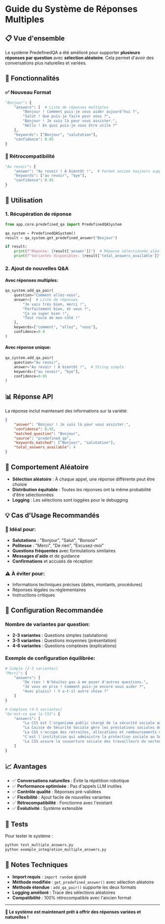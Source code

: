 # Guide du Système de Réponses Multiples

## 📋 Vue d'ensemble

Le système PredefinedQA a été amélioré pour supporter **plusieurs réponses par question** avec **sélection aléatoire**. Cela permet d'avoir des conversations plus naturelles et variées.

## 🎯 Fonctionnalités

### ✅ Nouveau Format
```python
"Bonjour": {
    "answers": [  # Liste de réponses multiples
        "Bonjour ! Comment puis-je vous aider aujourd'hui ?",
        "Salut ! Que puis-je faire pour vous ?",
        "Bonjour ! Je suis là pour vous assister.",
        "Hello ! En quoi puis-je vous être utile ?"
    ],
    "keywords": ["Bonjour", "salutation"],
    "confidence": 0.95
}
```

### 🔄 Rétrocompatibilité
```python
"Au revoir": {
    "answer": "Au revoir ! À bientôt !",  # Format ancien toujours supporté
    "keywords": ["au revoir", "bye"],
    "confidence": 0.95
}
```

## 🚀 Utilisation

### 1. Récupération de réponse
```python
from app.core.predefined_qa import PredefinedQASystem

qa_system = PredefinedQASystem()
result = qa_system.get_predefined_answer("Bonjour")

if result:
    print(f"Réponse: {result['answer']}")  # Réponse sélectionnée aléatoirement
    print(f"Variantes disponibles: {result['total_answers_available']}")
```

### 2. Ajout de nouvelles Q&A

#### Avec réponses multiples:
```python
qa_system.add_qa_pair(
    question="Comment allez-vous",
    answer=[  # Liste de réponses
        "Je vais très bien, merci !",
        "Parfaitement bien, et vous ?",
        "Ça va super bien !",
        "Tout roule de mon côté !"
    ],
    keywords=["comment", "allez", "vous"],
    confidence=0.9
)
```

#### Avec réponse unique:
```python
qa_system.add_qa_pair(
    question="Au revoir",
    answer="Au revoir ! À bientôt !",  # String simple
    keywords=["au revoir", "bye"],
    confidence=0.95
)
```

## 📊 Réponse API

La réponse inclut maintenant des informations sur la variété:

```json
{
    "answer": "Bonjour ! Je suis là pour vous assister.",
    "confidence": 0.95,
    "matched_question": "Bonjour",
    "source": "predefined_qa",
    "keywords_matched": ["Bonjour", "salutation"],
    "total_answers_available": 4
}
```

## 🎲 Comportement Aléatoire

- **Sélection aléatoire** : À chaque appel, une réponse différente peut être choisie
- **Distribution équitable** : Toutes les réponses ont la même probabilité d'être sélectionnées
- **Logging** : Les sélections sont loggées pour le debugging

## 💡 Cas d'Usage Recommandés

### 🎯 Idéal pour:
- **Salutations** : "Bonjour", "Salut", "Bonsoir"
- **Politesse** : "Merci", "De rien", "Excusez-moi"
- **Questions fréquentes** avec formulations similaires
- **Messages d'aide** et de guidance
- **Confirmations** et accusés de réception

### ⚠️ À éviter pour:
- Informations techniques précises (dates, montants, procédures)
- Réponses légales ou réglementaires
- Instructions critiques

## 🔧 Configuration Recommandée

### Nombre de variantes par question:
- **2-3 variantes** : Questions simples (salutations)
- **3-5 variantes** : Questions moyennes (présentation)
- **4-6 variantes** : Questions complexes (explications)

### Exemple de configuration équilibrée:
```python
# Simple (2-3 variantes)
"Merci": {
    "answers": [
        "De rien ! N'hésitez pas à me poser d'autres questions.",
        "Je vous en prie ! Comment puis-je encore vous aider ?",
        "Avec plaisir ! Y a-t-il autre chose ?"
    ]
}

# Complexe (4-5 variantes)
"Qu'est-ce que la CSS": {
    "answers": [
        "La CSS est l'organisme public chargé de la sécurité sociale au Sénégal.",
        "La Caisse de Sécurité Sociale gère les prestations sociales des salariés.",
        "La CSS s'occupe des retraites, allocations et remboursements maladie.",
        "C'est l'institution qui administre la protection sociale au Sénégal.",
        "La CSS assure la couverture sociale des travailleurs du secteur privé."
    ]
}
```

## 📈 Avantages

- ✅ **Conversations naturelles** : Évite la répétition robotique
- ✅ **Performance optimisée** : Pas d'appels LLM inutiles
- ✅ **Contrôle qualité** : Réponses pré-validées
- ✅ **Flexibilité** : Ajout facile de nouvelles variantes
- ✅ **Rétrocompatibilité** : Fonctionne avec l'existant
- ✅ **Évolutivité** : Système extensible

## 🧪 Tests

Pour tester le système :
```bash
python test_multiple_answers.py
python exemple_integration_multiple_answers.py
```

## 📝 Notes Techniques

- **Import requis** : `import random` ajouté
- **Méthode modifiée** : `get_predefined_answer()` avec sélection aléatoire
- **Méthode étendue** : `add_qa_pair()` supporte les deux formats
- **Logging amélioré** : Trace des sélections aléatoires
- **Compatibilité** : 100% rétrocompatible avec l'ancien format

---

**🎉 Le système est maintenant prêt à offrir des réponses variées et naturelles !**
